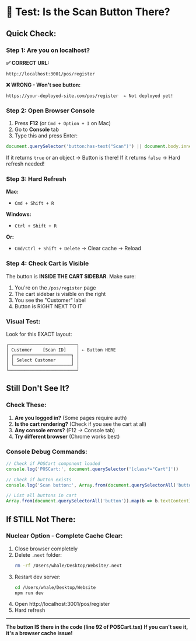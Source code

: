 # 🧪 Test: Is the Scan Button There?

## Quick Check:

### Step 1: Are you on localhost?

**✅ CORRECT URL:**
```
http://localhost:3001/pos/register
```

**❌ WRONG - Won't see button:**
```
https://your-deployed-site.com/pos/register  ← Not deployed yet!
```

### Step 2: Open Browser Console

1. Press **F12** (or `Cmd + Option + I` on Mac)
2. Go to **Console** tab
3. Type this and press Enter:

```javascript
document.querySelector('button:has-text("Scan")') || document.body.innerHTML.includes('Scan ID')
```

If it returns `true` or an object → Button is there!
If it returns `false` → Hard refresh needed!

### Step 3: Hard Refresh

**Mac:**
- `Cmd + Shift + R`

**Windows:**
- `Ctrl + Shift + R`

**Or:**
- `Cmd/Ctrl + Shift + Delete` → Clear cache → Reload

### Step 4: Check Cart is Visible

The button is **INSIDE THE CART SIDEBAR**. Make sure:

1. You're on the `/pos/register` page
2. The cart sidebar is visible on the right
3. You see the "Customer" label
4. Button is RIGHT NEXT TO IT

### Visual Test:

Look for this EXACT layout:

```
┌──────────────────────────┐
│ Customer    [Scan ID]    │ ← Button HERE
│ ┌──────────────────────┐ │
│ │ Select Customer      │ │
│ └──────────────────────┘ │
└──────────────────────────┘
```

## Still Don't See It?

### Check These:

1. **Are you logged in?** (Some pages require auth)
2. **Is the cart rendering?** (Check if you see the cart at all)
3. **Any console errors?** (F12 → Console tab)
4. **Try different browser** (Chrome works best)

### Console Debug Commands:

```javascript
// Check if POSCart component loaded
console.log('POSCart:', document.querySelector('[class*="Cart"]'))

// Check if button exists
console.log('Scan button:', Array.from(document.querySelectorAll('button')).find(b => b.textContent.includes('Scan')))

// List all buttons in cart
Array.from(document.querySelectorAll('button')).map(b => b.textContent)
```

## If STILL Not There:

### Nuclear Option - Complete Cache Clear:

1. Close browser completely
2. Delete `.next` folder:
   ```bash
   rm -rf /Users/whale/Desktop/Website/.next
   ```
3. Restart dev server:
   ```bash
   cd /Users/whale/Desktop/Website
   npm run dev
   ```
4. Open http://localhost:3001/pos/register
5. Hard refresh

---

**The button IS there in the code (line 92 of POSCart.tsx)**
**If you can't see it, it's a browser cache issue!**
